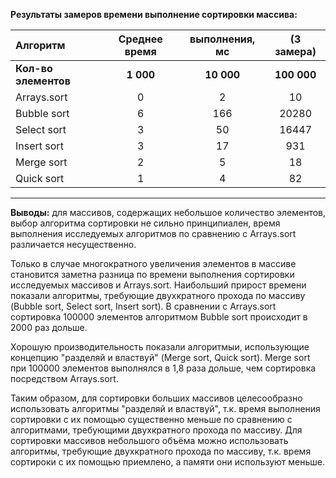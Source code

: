 **Результаты замеров времени выполнение сортировки массива:**

| Алгоритм             | Среднее время | выполнения, мс | (3 замера)  |
|:---------------------|:-------------:|:--------------:|:-----------:|
| **Кол-во элементов** |   **1 000**   |   **10 000**   | **100 000** |
| Arrays.sort          |       0       |       2        |     10      |
| Bubble sort          |       6       |      166       |    20280    |
| Select sort          |       3       |       50       |    16447    |
| Insert sort          |       3       |       17       |     931     |
| Merge sort           |       2       |       5        |     18      |
| Quick sort           |       1       |       4        |     82      |
___
**Выводы:**
для массивов, содержащих небольшое количество элементов, выбор алгоритма сортировки не сильно принципиален,
время выполнения исследуемых алгоритмов по сравнению с Arrays.sort различается несущественно.

Только в случае многократного увеличения элементов в массиве становится заметна разница по времени выполнения 
сортировки исследуемых массивов и Arrays.sort. Наибольший прирост времени показали алгоритмы, 
требующие двухкратного прохода по массиву (Bubble sort, Select sort, Insert sort). В сравнении с Arrays.sort
сортировка 100000 элементов алгоритмом Bubble sort происходит в 2000 раз дольше.

Хорошую производительность показали алгоритмыи, использующие концепцию "разделяй и властвуй" (Merge sort, Quick sort).
Merge sort при 100000 элементов выполнялся в 1,8 раза дольше, чем сортировка посредством Arrays.sort.

Таким образом, для сортировки больших массивов целесообразно использовать алгоритмы "разделяй и властвуй", т.к.
время выполнения сортировки с их помощью существенно меньше по сравнению с алгоритмами, требующими двухкратного 
прохода по массиву. Для сортировки массивов небольшого объёма можно использовать алгоритмы, требующие двухкратного
прохода по массиву, т.к. время сортироки с их помощью приемлено, а памяти они используют меньше.
